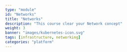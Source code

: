 ```yaml
---
type: "module"
id: "Networks"
title: "Networks"
description: "This course clear your Network concept"
weight: 3
banner: "images/kubernetes-icon.svg"
tags: [infrastructure, networking]
categories: "platform"
---
```

